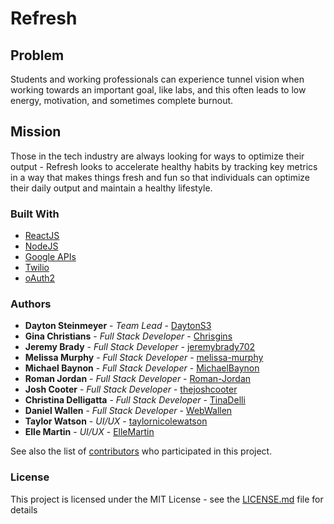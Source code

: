# Refresh

## Problem 

Students and working professionals can experience tunnel vision when working towards an important goal, like labs, and this often leads to low energy, motivation, and sometimes complete burnout. 

## Mission

Those in the tech industry are always looking for ways to optimize their output - Refresh looks to accelerate healthy habits by tracking key metrics in a way that makes things fresh and fun so that individuals can optimize their daily output and maintain a healthy lifestyle.

### Built With

* [ReactJS](https://reactjs.org/) 
* [NodeJS](https://nodejs.org/en/) 
* [Google APIs](https://developers.google.com/apis-explorer) 
* [Twilio](https://www.twilio.com/docs/api)
* [oAuth2](https://oauth.net/2/)

### Authors

* **Dayton Steinmeyer** - *Team Lead* - [DaytonS3](https://github.com/DaytonS3)
* **Gina Christians** - *Full Stack Developer* - [Chrisgins](https://github.com/Chrisgins)
* **Jeremy Brady** - *Full Stack Developer* - [jeremybrady702](https://github.com/jeremybrady702)
* **Melissa Murphy** - *Full Stack Developer* - [melissa-murphy](https://github.com/melissa-murphy)
* **Michael Baynon** - *Full Stack Developer* - [MichaelBaynon](https://github.com/MichaelBaynon)
* **Roman Jordan** - *Full Stack Developer* - [Roman-Jordan](https://github.com/Roman-Jordan)
* **Josh Cooter** - *Full Stack Developer* - [thejoshcooter](https://github.com/thejoshcooter)
* **Christina Delligatta** - *Full Stack Developer* - [TinaDelli](https://github.com/TinaDelli)
* **Daniel Wallen** - *Full Stack Developer* - [WebWallen](https://github.com/WebWallen)
* **Taylor Watson** - *UI/UX* - [taylornicolewatson](https://github.com/taylornicolewatson)
* **Elle Martin** - *UI/UX* - [ElleMartin](https://github.com/ElleMartin)

See also the list of [contributors](https://github.com/orgs/Lambda-School-Labs/teams/labs-18-refresh/members) who participated in this project.

### License

This project is licensed under the MIT License - see the [LICENSE.md](LICENSE.md) file for details
